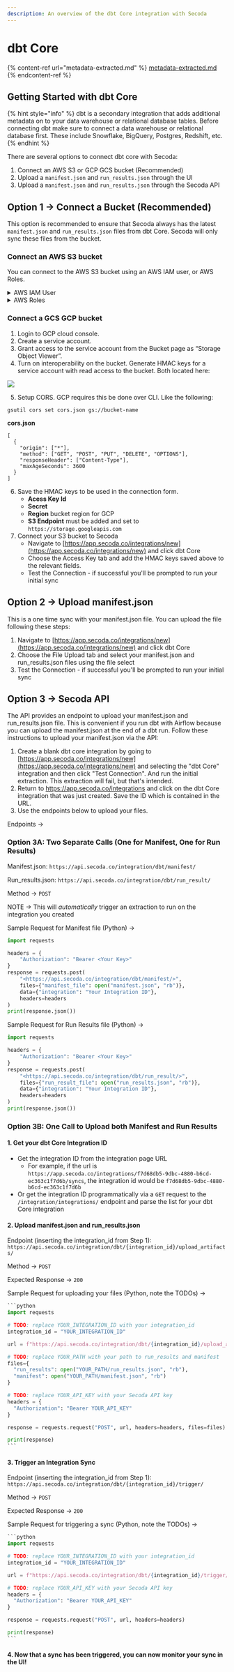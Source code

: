 ```yaml
---
description: An overview of the dbt Core integration with Secoda
---
```


# dbt Core

{% content-ref url="metadata-extracted.md" %}
[metadata-extracted.md](metadata-extracted.md)
{% endcontent-ref %}

## **Getting Started with dbt Core** <a href="#h_3a4bfd6458" id="h_3a4bfd6458"></a>

{% hint style="info" %}
dbt is a secondary integration that adds additional metadata on to your data warehouse or relational database tables. Before connecting dbt make sure to connect a data warehouse or relational database first. These include Snowflake, BigQuery, Postgres, Redshift, etc.
{% endhint %}

There are several options to connect dbt core with Secoda:

1. Connect an AWS S3 or GCP GCS bucket (Recommended)
2. Upload a `manifest.json` and `run_results.json` through the UI
3. Upload a `manifest.json` and `run_results.json` through the Secoda API

## **Option 1 -> Connect a Bucket (Recommended)** <a href="#h_d49e98be3a" id="h_d49e98be3a"></a>

This option is recommended to ensure that Secoda always has the latest `manifest.json` and `run_results.json` files from dbt Core. Secoda will only sync these files from the bucket.

### **Connect an AWS S3 bucket**

You can connect to the AWS S3 bucket using an AWS IAM user, or AWS Roles.&#x20;

<details>

<summary>AWS IAM User</summary>

1. Create a new AWS IAM user and ensure that **Access Key - Programatic access is checked.** Once you create the user save the Access Key ID and Secret Access Key that are generated for the user.
2. Attach the following policy to the user. Make sure to change `<your-bucket-name>`.

```
{
    "Statement": [
        {
            "Action": [
                "s3:PutObject",
                "s3:PutObjectAcl",
                "s3:ListBucket",
                "s3:GetObject",
                "s3:GetObjectAcl",
                "s3:DeleteObject"
            ],
            "Effect": "Allow",
            "Resource": [
                "arn:aws:s3:::<your-bucket-name>",
                "arn:aws:s3:::<your-bucket-name>/*"
            ]
        }
    ],
    "Version": "2012-10-17"
}
```

3. Connect your S3 bucket to Secoda
   * Navigate to [https://app.secoda.co/integrations/new](https://app.secoda.co/integrations/new) and click dbt Core
   * Choose the Access Key tab and add the credentials from AWS (Region, Bucket Name, Access Key ID, Secret Access Key)
   * Test the Connection - if successful, you'll be prompted to run your initial sync

</details>

<details>

<summary>AWS Roles</summary>

1. Create a new AWS IAM role. In the Select type of trusted entity page, click Another AWS account and add the following account ID: 482836992928.&#x20;
2. Click on Require External ID, and copy the randomly generated value from Secoda, in the dbt Core connection page.&#x20;
3. Attach the following policy to the role. Make sure to change `<your-bucket-name>`.

```
{
    "Version": "2012-10-17",
    "Statement": [
        {
            "Effect": "Allow",
            "Action": [
                "s3:GetObject",
                "s3:ListBucket"
            ],
            "Resource": [
                "arn:aws:s3:::<your-bucket-name>",
                "arn:aws:s3:::<your-bucket-name/*"
            ]
        }
    ]
}
```

4. Once the role is created, you'll receive an Amazon Resource Name (ARN) for the role.&#x20;
5. Connect your S3 bucket to Secoda
   * Navigate to [https://app.secoda.co/integrations/new](https://app.secoda.co/integrations/new) and click dbt Core
   * Choose the Role tab and add the credentials from AWS (Role ARN, Region, Bucket Name)
   * Test the Connection - if successful you'll be prompted to run your initial sync

</details>

### **Connect a GCS GCP bucket**

1. Login to GCP cloud console.
2. Create a service account.
3. Grant access to the service account from the Bucket page as “Storage Object Viewer”.
4. Turn on interoperability on the bucket. Generate HMAC keys for a service account with read access to the bucket. Both located here:

![](https://secoda-public-media-assets.s3.amazonaws.com/Screen%20Shot%202022-10-21%20at%202.22.34%20PM.png)

5. Setup CORS. GCP requires this be done over CLI. Like the following:

```
gsutil cors set cors.json gs://bucket-name
```

**cors.json**

```
[
  {
    "origin": ["*"],
    "method": ["GET", "POST", "PUT", "DELETE", "OPTIONS"],
    "responseHeader": ["Content-Type"],
    "maxAgeSeconds": 3600
  }
]
```

6. Save the HMAC keys to be used in the connection form.
   * **Acess Key Id**
   * **Secret**
   * **Region** bucket region for GCP
   * **S3 Endpoint** must be added and set to `https://storage.googleapis.com`
7. Connect your S3 bucket to Secoda
   * Navigate to [https://app.secoda.co/integrations/new](https://app.secoda.co/integrations/new) and click dbt Core
   * Choose the Access Key tab and add the HMAC keys saved above to the relevant fields.&#x20;
   * Test the Connection - if successful you'll be prompted to run your initial sync

## **Option 2 -> Upload manifest.json** <a href="#h_d49e98be3a" id="h_d49e98be3a"></a>

This is a one time sync with your manifest.json file. You can upload the file following these steps:

1. Navigate to [https://app.secoda.co/integrations/new](https://app.secoda.co/integrations/new) and click dbt Core
2. Choose the File Upload tab and select your manifest.json and run\_results.json files using the file select
3. Test the Connection - if successful you'll be prompted to run your initial sync

## **Option 3 -> Secoda API**

The API provides an endpoint to upload your manifest.json and run\_results.json file. This is convenient if you run dbt with Airflow because you can upload the manifest.json at the end of a dbt run. Follow these instructions to upload your manifest.json via the API:

1. Create a blank dbt core integration by going to [https://app.secoda.co/integrations/new](https://app.secoda.co/integrations/new) and selecting the "dbt Core" integration and then click "Test Connection". And run the initial extraction. This extraction will fail, but that's intended.
2. Return to https://app.secoda.co/integrations and click on the dbt Core integration that was just created. Save the ID which is contained in the URL.
3. Use the endpoints below to upload your files.&#x20;

Endpoints  ->&#x20;

### Option 3A: Two Separate Calls (One for Manifest, One for Run Results)

Manifest.json: `https://api.secoda.co/integration/dbt/manifest/`

Run\_results.json: `https://api.secoda.co/integration/dbt/run_result/`

Method -> `POST`

NOTE -> This will _automatically_ trigger an extraction to run on the integration you created

Sample Request for Manifest file (Python) ->&#x20;

```python
import requests

headers = {
    "Authorization": "Bearer <Your Key>"
}
response = requests.post(
	"<https://api.secoda.co/integration/dbt/manifest/>",
	files={"manifest_file": open("manifest.json", "rb")},
	data={"integration": "Your Integration ID"},
	headers=headers
)
print(response.json())
```

Sample Request for Run Results file (Python) ->&#x20;

```python
import requests

headers = {
    "Authorization": "Bearer <Your Key>"
}
response = requests.post(
	"<https://api.secoda.co/integration/dbt/run_result/>",
	files={"run_result_file": open("run_results.json", "rb")},
	data={"integration": "Your Integration ID"},
	headers=headers
)
print(response.json())
```

### Option 3B: One Call to Upload both Manifest and Run Results

#### 1. Get your dbt Core Integration ID

* Get the integration ID from the integration page URL
  * For example, if the url is `https://app.secoda.co/integrations/f7d68db5-9dbc-4880-b6cd-ec363c1f7d6b/syncs`, the integration id would be `f7d68db5-9dbc-4880-b6cd-ec363c1f7d6b`
* Or get the integration ID programmatically via a `GET` request to the `/integration/integrations/` endpoint and parse the list for your dbt Core integration

#### 2. Upload manifest.json and run\_results.json

Endpoint (inserting the integration\_id from Step 1): `https://api.secoda.co/integration/dbt/{integration_id}/upload_artifacts/`

Method -> `POST`

Expected Response -> `200`

Sample Request for uploading your files (Python, note the TODOs) ->&#x20;

````python
```python
import requests

# TODO: replace YOUR_INTEGRATION_ID with your integration_id
integration_id = "YOUR_INTEGRATION_ID"

url = f"https://api.secoda.co/integration/dbt/{integration_id}/upload_artifacts/"

# TODO: replace YOUR_PATH with your path to run_results and manifest
files={
  "run_results": open("YOUR_PATH/run_results.json", "rb"), 
  "manifest": open("YOUR_PATH/manifest.json", "rb")
}

# TODO: replace YOUR_API_KEY with your Secoda API key
headers = {
  "Authorization": "Bearer YOUR_API_KEY"
}

response = requests.request("POST", url, headers=headers, files=files)

print(response)
```
````

#### 3. Trigger an Integration Sync

Endpoint  (inserting the integration\_id from Step 1): `https://api.secoda.co/integration/dbt/{integration_id}/trigger/`

Method -> `POST`

Expected Response -> `200`

Sample Request for triggering a sync (Python, note the TODOs) ->&#x20;

````python
```python
import requests

# TODO: replace YOUR_INTEGRATION_ID with your integration_id
integration_id = "YOUR_INTEGRATION_ID"

url = f"https://api.secoda.co/integration/dbt/{integration_id}/trigger/"

# TODO: replace YOUR_API_KEY with your Secoda API key
headers = {
  "Authorization": "Bearer YOUR_API_KEY"
}

response = requests.request("POST", url, headers=headers)

print(response)
```
````

#### 4. Now that a sync has been triggered, you can now monitor your sync in the UI!

<figure><img src="../../../.gitbook/assets/Screenshot 2024-08-20 at 1.46.44 PM.png" alt=""><figcaption></figcaption></figure>
